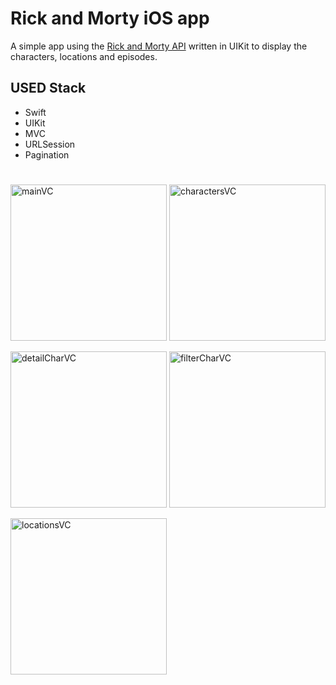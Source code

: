 # Rick and Morty iOS app
A simple app using the [Rick and Morty API](https://rickandmortyapi.com) written in UIKit to display the characters, locations and episodes.

## **USED Stack**
- Swift
- UIKit
- MVC
- URLSession
- Pagination
#


<img width="250" alt="mainVC" src=https://user-images.githubusercontent.com/96972423/183865399-35b4d824-6b04-4983-a777-667ce01b04fe.png>  <img width="250" alt="charactersVC" src=https://user-images.githubusercontent.com/96972423/183864431-489689a6-19da-4630-9920-7c254f239323.png>


<img width="250" alt="detailCharVC" src=https://user-images.githubusercontent.com/96972423/183864449-43e2977f-1397-498e-8d65-9414c20870d4.png>  <img width="250" alt="filterCharVC" src=https://user-images.githubusercontent.com/96972423/183864471-06057128-5047-48ba-a7c0-238c4c41dd51.png>


<img width="250" alt="locationsVC" src=https://user-images.githubusercontent.com/96972423/183864483-ce3753a7-6fd5-4f6a-accd-d0bf622e2bd0.png>
